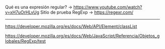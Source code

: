 Qué es una expresión regular? -> https://www.youtube.com/watch?v=xH7uOrHLvUg
Sitio de prueba RegExp -> https://regexr.com/

-----------------------------------------------------

https://developer.mozilla.org/es/docs/Web/API/Element/classList

https://developer.mozilla.org/es/docs/Web/JavaScript/Referencia/Objetos_globales/RegExp/test